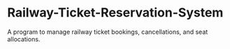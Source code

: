 # Railway-Ticket-Reservation-System
 A program to manage railway ticket bookings, cancellations, and seat allocations.
